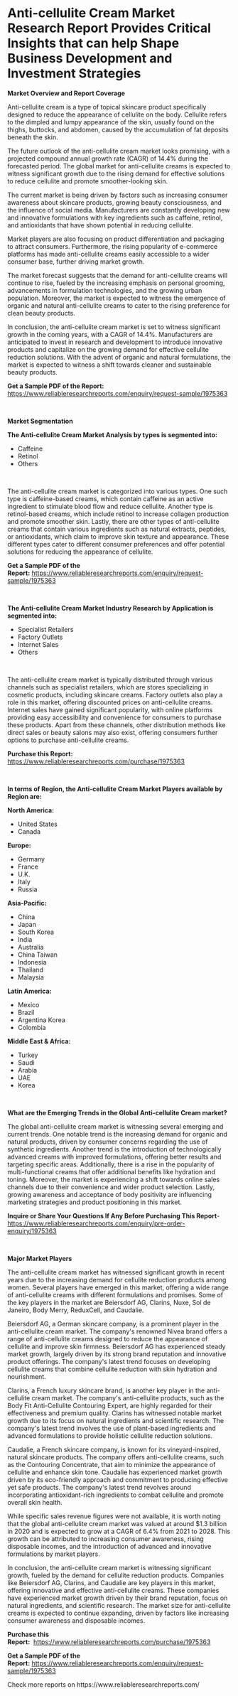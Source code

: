 <p><h1>Anti-cellulite Cream Market Research Report Provides Critical Insights that can help Shape Business Development and Investment Strategies</h1></p><p><strong>Market Overview and Report Coverage</strong></p>
<p><p>Anti-cellulite cream is a type of topical skincare product specifically designed to reduce the appearance of cellulite on the body. Cellulite refers to the dimpled and lumpy appearance of the skin, usually found on the thighs, buttocks, and abdomen, caused by the accumulation of fat deposits beneath the skin.</p><p>The future outlook of the anti-cellulite cream market looks promising, with a projected compound annual growth rate (CAGR) of 14.4% during the forecasted period. The global market for anti-cellulite creams is expected to witness significant growth due to the rising demand for effective solutions to reduce cellulite and promote smoother-looking skin.</p><p>The current market is being driven by factors such as increasing consumer awareness about skincare products, growing beauty consciousness, and the influence of social media. Manufacturers are constantly developing new and innovative formulations with key ingredients such as caffeine, retinol, and antioxidants that have shown potential in reducing cellulite.</p><p>Market players are also focusing on product differentiation and packaging to attract consumers. Furthermore, the rising popularity of e-commerce platforms has made anti-cellulite creams easily accessible to a wider consumer base, further driving market growth.</p><p>The market forecast suggests that the demand for anti-cellulite creams will continue to rise, fueled by the increasing emphasis on personal grooming, advancements in formulation technologies, and the growing urban population. Moreover, the market is expected to witness the emergence of organic and natural anti-cellulite creams to cater to the rising preference for clean beauty products.</p><p>In conclusion, the anti-cellulite cream market is set to witness significant growth in the coming years, with a CAGR of 14.4%. Manufacturers are anticipated to invest in research and development to introduce innovative products and capitalize on the growing demand for effective cellulite reduction solutions. With the advent of organic and natural formulations, the market is expected to witness a shift towards cleaner and sustainable beauty products.</p></p>
<p><strong>Get a Sample PDF of the Report:</strong> <a href="https://www.reliableresearchreports.com/enquiry/request-sample/1975363">https://www.reliableresearchreports.com/enquiry/request-sample/1975363</a></p>
<p>&nbsp;</p>
<p><strong>Market Segmentation</strong></p>
<p><strong>The Anti-cellulite Cream Market Analysis by types is segmented into:</strong></p>
<p><ul><li>Caffeine</li><li>Retinol</li><li>Others</li></ul></p>
<p>&nbsp;</p>
<p><p>The anti-cellulite cream market is categorized into various types. One such type is caffeine-based creams, which contain caffeine as an active ingredient to stimulate blood flow and reduce cellulite. Another type is retinol-based creams, which include retinol to increase collagen production and promote smoother skin. Lastly, there are other types of anti-cellulite creams that contain various ingredients such as natural extracts, peptides, or antioxidants, which claim to improve skin texture and appearance. These different types cater to different consumer preferences and offer potential solutions for reducing the appearance of cellulite.</p></p>
<p><strong>Get a Sample PDF of the Report:</strong>&nbsp;<a href="https://www.reliableresearchreports.com/enquiry/request-sample/1975363">https://www.reliableresearchreports.com/enquiry/request-sample/1975363</a></p>
<p>&nbsp;</p>
<p><strong>The Anti-cellulite Cream Market Industry Research by Application is segmented into:</strong></p>
<p><ul><li>Specialist Retailers</li><li>Factory Outlets</li><li>Internet Sales</li><li>Others</li></ul></p>
<p>&nbsp;</p>
<p><p>The anti-cellulite cream market is typically distributed through various channels such as specialist retailers, which are stores specializing in cosmetic products, including skincare creams. Factory outlets also play a role in this market, offering discounted prices on anti-cellulite creams. Internet sales have gained significant popularity, with online platforms providing easy accessibility and convenience for consumers to purchase these products. Apart from these channels, other distribution methods like direct sales or beauty salons may also exist, offering consumers further options to purchase anti-cellulite creams.</p></p>
<p><strong>Purchase this Report:</strong>&nbsp; <a href="https://www.reliableresearchreports.com/purchase/1975363">https://www.reliableresearchreports.com/purchase/1975363</a></p>
<p>&nbsp;</p>
<p><strong>In terms of Region, the Anti-cellulite Cream Market Players available by Region are:</strong></p>
<p>
    <p> <strong> North America: </strong>
        <ul>
            <li>United States</li>
            <li>Canada</li>
        </ul>
        </p> 
    <p> <strong> Europe: </strong>
        <ul>
            <li>Germany</li>
            <li>France</li>
            <li>U.K.</li>
            <li>Italy</li>
            <li>Russia</li>
        </ul>
        </p> 
    <p> <strong> Asia-Pacific: </strong>
        <ul>
            <li>China</li>
            <li>Japan</li>
            <li>South Korea</li>
            <li>India</li>
            <li>Australia</li>
            <li>China Taiwan</li>
            <li>Indonesia</li>
            <li>Thailand</li>
            <li>Malaysia</li>
        </ul>
        </p> 
    <p> <strong> Latin America: </strong>
        <ul>
            <li>Mexico</li>
            <li>Brazil</li>
            <li>Argentina Korea</li>
            <li>Colombia</li>
        </ul>
        </p> 
    <p> <strong> Middle East & Africa: </strong>
        <ul>
            <li>Turkey</li>
            <li>Saudi</li>
            <li>Arabia</li>
            <li>UAE</li>
            <li>Korea</li>
        </ul>
    </p>
    </p>
<p>&nbsp;</p>
<p><strong>What are the Emerging Trends in the Global Anti-cellulite Cream market?</strong></p>
<p><p>The global anti-cellulite cream market is witnessing several emerging and current trends. One notable trend is the increasing demand for organic and natural products, driven by consumer concerns regarding the use of synthetic ingredients. Another trend is the introduction of technologically advanced creams with improved formulations, offering better results and targeting specific areas. Additionally, there is a rise in the popularity of multi-functional creams that offer additional benefits like hydration and toning. Moreover, the market is experiencing a shift towards online sales channels due to their convenience and wider product selection. Lastly, growing awareness and acceptance of body positivity are influencing marketing strategies and product positioning in this market.</p></p>
<p><strong>Inquire or Share Your Questions If Any Before Purchasing This Report</strong>- <a href="https://www.reliableresearchreports.com/enquiry/pre-order-enquiry/1975363">https://www.reliableresearchreports.com/enquiry/pre-order-enquiry/1975363</a></p>
<p>&nbsp;</p>
<p><strong>Major Market Players</strong></p>
<p><p>The anti-cellulite cream market has witnessed significant growth in recent years due to the increasing demand for cellulite reduction products among women. Several players have emerged in this market, offering a wide range of anti-cellulite creams with different formulations and promises. Some of the key players in the market are Beiersdorf AG, Clarins, Nuxe, Sol de Janeiro, Body Merry, ReduxCell, and Caudalie.</p><p>Beiersdorf AG, a German skincare company, is a prominent player in the anti-cellulite cream market. The company's renowned Nivea brand offers a range of anti-cellulite creams designed to reduce the appearance of cellulite and improve skin firmness. Beiersdorf AG has experienced steady market growth, largely driven by its strong brand reputation and innovative product offerings. The company's latest trend focuses on developing cellulite creams that combine cellulite reduction with skin hydration and nourishment.</p><p>Clarins, a French luxury skincare brand, is another key player in the anti-cellulite cream market. The company's anti-cellulite products, such as the Body Fit Anti-Cellulite Contouring Expert, are highly regarded for their effectiveness and premium quality. Clarins has witnessed notable market growth due to its focus on natural ingredients and scientific research. The company's latest trend involves the use of plant-based ingredients and advanced formulations to provide holistic cellulite reduction solutions.</p><p>Caudalie, a French skincare company, is known for its vineyard-inspired, natural skincare products. The company offers anti-cellulite creams, such as the Contouring Concentrate, that aim to minimize the appearance of cellulite and enhance skin tone. Caudalie has experienced market growth driven by its eco-friendly approach and commitment to producing effective yet safe products. The company's latest trend revolves around incorporating antioxidant-rich ingredients to combat cellulite and promote overall skin health.</p><p>While specific sales revenue figures were not available, it is worth noting that the global anti-cellulite cream market was valued at around $1.3 billion in 2020 and is expected to grow at a CAGR of 6.4% from 2021 to 2028. This growth can be attributed to increasing consumer awareness, rising disposable incomes, and the introduction of advanced and innovative formulations by market players.</p><p>In conclusion, the anti-cellulite cream market is witnessing significant growth, fueled by the demand for cellulite reduction products. Companies like Beiersdorf AG, Clarins, and Caudalie are key players in this market, offering innovative and effective anti-cellulite creams. These companies have experienced market growth driven by their brand reputation, focus on natural ingredients, and scientific research. The market size for anti-cellulite creams is expected to continue expanding, driven by factors like increasing consumer awareness and disposable incomes.</p></p>
<p><strong>Purchase this Report:</strong>&nbsp;&nbsp;<a href="https://www.reliableresearchreports.com/purchase/1975363">https://www.reliableresearchreports.com/purchase/1975363</a></p>
<p></p>
<p><strong>Get a Sample PDF of the Report:</strong>&nbsp;<a href="https://www.reliableresearchreports.com/enquiry/request-sample/1975363">https://www.reliableresearchreports.com/enquiry/request-sample/1975363</a></p>
<p>Check more reports on https://www.reliableresearchreports.com/</p>